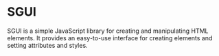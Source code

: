 # SGUI
SGUI is a simple JavaScript library for creating and manipulating HTML elements. It provides an easy-to-use interface for creating elements and setting attributes and styles.
